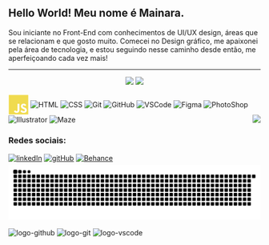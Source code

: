 ## Hello World! Meu nome é Mainara.

Sou iniciante no Front-End com conhecimentos de UI/UX design, áreas que se relacionam e que gosto muito. Comecei no Design gráfico, me apaixonei pela área de tecnologia, e estou seguindo nesse caminho desde então, me aperfeiçoando cada vez mais!

---
<div align= "center">
  <img height="180em" src="https://github-readme-stats.vercel.app/api?username=mainarab&show_icons=true&bg_color=E8EDDF&border_color=7666CA&text_color=7666CA&title_color=29339B&icon_color=29339B">
  <img height="180em" src="https://github-readme-stats.vercel.app/api/top-langs/?username=mainarab&layout=compact&bg_color=E8EDDF&border_color=7666CA&text_color=7666CA&title_color=29339B">
</div>

<div style="display: inline_block"><br>
  <img align="center" alt="Js" width="40" src="https://raw.githubusercontent.com/devicons/devicon/master/icons/javascript/javascript-plain.svg">
  <img align="center" alt="HTML" width="40" src="https://cdn.jsdelivr.net/gh/devicons/devicon@latest/icons/html5/html5-original.svg">
  <img align="center" alt="CSS" width="40" src="https://cdn.jsdelivr.net/gh/devicons/devicon@latest/icons/css3/css3-original.svg">
  <img align="center" alt="Git" width="40" src="https://github.com/user-attachments/assets/b24059e0-cc3c-4c36-b875-c15c1c39a5eb">
  <img align="center" alt="GitHub" width="40" src="https://github.com/user-attachments/assets/85fb17bd-5886-45d9-999a-21751d0958a6">
  <img align="center" alt="VSCode" width="40" src="https://github.com/user-attachments/assets/7878d2c1-0f6e-4a94-841a-4a39072d00d5">

  
  <img align="center" alt="Figma" width="40" src="https://cdn.jsdelivr.net/gh/devicons/devicon@latest/icons/figma/figma-original.svg" >
  <img align="center" alt="PhotoShop" width="40" src="https://github.com/user-attachments/assets/da61d1d1-de0c-4ff2-a315-2f5c7f82a1ad" >
  <img align="center" alt="Illustrator" width="40" src="https://github.com/user-attachments/assets/c5f0fdfc-de97-42f9-aa89-2c670fc6b58f" >
  <img align="center" alt="Maze" width="40" src="https://github.com/user-attachments/assets/d7c476d6-b8f1-43d7-883f-704a89231b3d" >
  
  <img align="right" height="100" src="https://github.com/user-attachments/assets/31ab4d7d-81ad-4d76-bce9-9b62ba45d45f">
 </div>

 ### Redes sociais:
 <div>
   <a href="https://www.linkedin.com/in/mainara-barbosa/"><img  alt="linkedIn" src="https://img.shields.io/badge/LinkedIn-0077B5?style=for-the-badge&logo=linkedin&logoColor=white" target="_blank"></a>
   <a href="https://github.com/mainarab"> <img  alt="gitHub" src="https://img.shields.io/badge/GitHub-100000?style=for-the-badge&logo=github&logoColor=white" target="_blank"></a>
   <a href="https://www.behance.net/mainarabarbosaa"> <img  alt="Behance" src="https://img.shields.io/badge/-Behance-blue?style=for-the-badge&logo=behance&logoColor=white" target="_blank"></a>
 </div>


<picture>
  <source media="(prefers-color-scheme: dark)" srcset="https://raw.githubusercontent.com/mainarab/mainarab/output/github-contribution-grid-snake-dark.svg">
  <source media="(prefers-color-scheme: light)" srcset="https://raw.githubusercontent.com/mainarab/mainarab/output/github-contribution-grid-snake.svg">
  <img alt="github contribution grid snake animation" src="https://raw.githubusercontent.com/mainarab/mainarab/output/github-contribution-grid-snake.svg">
</picture>  
          

![logo-github](https://github.com/user-attachments/assets/85fb17bd-5886-45d9-999a-21751d0958a6)
![logo-git](https://github.com/user-attachments/assets/b24059e0-cc3c-4c36-b875-c15c1c39a5eb)
![logo-vscode](https://github.com/user-attachments/assets/7878d2c1-0f6e-4a94-841a-4a39072d00d5)
